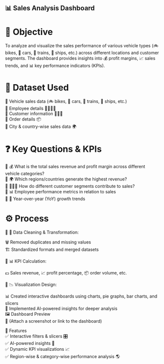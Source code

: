 ## 📊 Sales Analysis Dashboard
# 🎯 Objective
To analyze and visualize the sales performance of various vehicle types (🚲 bikes, 🚗 cars, 🚆 trains, 🚢 ships, etc.) across different locations and customer segments. The dashboard provides insights into 💰 profit margins, 📈 sales trends, and 📊 key performance indicators (KPIs).

# 📂 Dataset Used
📌 Vehicle sales data (🚲 bikes, 🚗 cars, 🚆 trains, 🚢 ships, etc.)  
📌 Employee details 👨‍💼👩‍💼  
📌 Customer information 🧑‍🤝‍🧑  
📌 Order details 📦  
📌 City & country-wise sales data 🌍  

# ❓ Key Questions & KPIs
🔹 💰 What is the total sales revenue and profit margin across different vehicle categories?  
🔹 🌍 Which regions/countries generate the highest revenue?  
🔹 🧑‍🤝‍🧑 How do different customer segments contribute to sales?  
🔹 📊 Employee performance metrics in relation to sales  
🔹 📆 Year-over-year (YoY) growth trends  

# ⚙️ Process
🔹 🧹 Data Cleaning & Transformation:  

🗑️ Removed duplicates and missing values  
🏗️ Standardized formats and merged datasets 

🔹 📊 KPI Calculation:  

💵 Sales revenue, 📈 profit percentage, 📦 order volume, etc. 

🔹 📉 Visualization Design:  

📊 Created interactive dashboards using charts, pie graphs, bar charts, and slicers  
🤖 Implemented AI-powered insights for deeper analysis  
🖼️ Dashboard Preview  
📌 (Attach a screenshot or link to the dashboard)  

🚀 Features  
✅ Interactive filters & slicers 🎛️  
✅ AI-powered insights 🤖  
✅ Dynamic KPI visualizations 📈  
✅ Region-wise & category-wise performance analysis 🌎  
